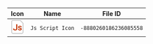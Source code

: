 | Icon | Name | File ID |
| ---  | ---  | ---     |
| ![](Js%20Script%20Icon.png) | `Js Script Icon` | `-8880260186236085558` |
